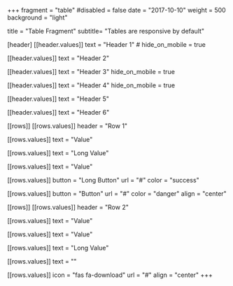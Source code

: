 +++
fragment = "table"
#disabled = false
date = "2017-10-10"
weight = 500
background = "light"

title = "Table Fragment"
subtitle= "Tables are responsive by default"

[header]
  [[header.values]]
    text = "Header 1"
    # hide_on_mobile = true

  [[header.values]]
    text = "Header 2"

  [[header.values]]
    text = "Header 3"
    hide_on_mobile = true

  [[header.values]]
    text = "Header 4"
    hide_on_mobile = true

  [[header.values]]
    text = "Header 5"

  [[header.values]]
    text = "Header 6"

[[rows]]
  [[rows.values]]
    header = "Row 1"

  [[rows.values]]
    text = "Value"

  [[rows.values]]
    text = "Long Value"

  [[rows.values]]
    text = "Value"

  [[rows.values]]
    button = "Long Button"
    url = "#"
    color = "success"

  [[rows.values]]
    button = "Button"
    url = "#"
    color = "danger"
    align = "center"

[[rows]]
  [[rows.values]]
    header = "Row 2"

  [[rows.values]]
    text = "Value"

  [[rows.values]]
    text = "Value"

  [[rows.values]]
    text = "Long Value"

  [[rows.values]]
    text = ""

  [[rows.values]]
    icon = "fas fa-download"
    url = "#"
    align = "center"
+++
